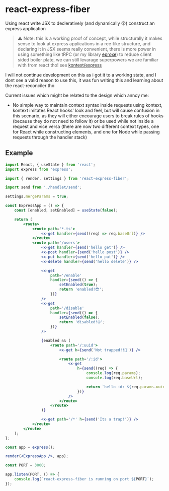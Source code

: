 # react-express-fiber

Using react write JSX to decleratively (and dynamically 😲) construct an express application

> ⚠ Note: this is a working proof of concept, while structurally it makes sense to look at express applications in a ree-like structure, and declaring it in JSX seems really convenient, there is more power in using something like tRPC (or my library [eproxe](https://github.com/2mer/eproxe)) to reduce client sided boiler plate, we can still levarage superpowers we are familiar with from react tho! see [kontext/express](https://github.com/2mer/kontext/tree/main/packages/express)

I will not continue development on this as i got it to a working state, and I dont see a valid reason to use this, it was fun writing this and learning about the react-reconciler tho

Current issues which might be related to the design which annoy me:

-   No simple way to maintain context syntax inside requests using kontext, kontext imitates React hooks' look and feel, but will cause confusion in this scenario, as they will either encourage users to break rules of hooks (because they do not need to follow it) or be used while not inside a request and vice versa (there are now two different context types, one for React while constructing elements, and one for Node while passing requests through the handler stack)

## Example

```jsx
import React, { useState } from 'react';
import express from 'express';

import { render, settings } from 'react-express-fiber';

import send from './handlet/send';

settings.mergeParams = true;

const ExpressApp = () => {
	const [enabled, setEnabled] = useState(false);

	return (
		<route>
			<route path='*.ts'>
				<x-get handler={send((req) => req.baseUrl)} />
			</route>
			<route path='/users'>
				<x-get handler={send('hello get')} />
				<x-post handler={send('hello post')} />
				<x-put handler={send('hello put')} />
				<x-delete handler={send('hello delete')} />

				<x-get
					path='/enable'
					handler={send(() => {
						setEnabled(true);
						return 'enabled!😎';
					})}
				/>
				<x-get
					path='/disable'
					handler={send(() => {
						setEnabled(false);
						return 'disabled!🤐';
					})}
				/>

				{enabled && (
					<route path='/:uuid'>
						<x-get h={send('Not trapped!!🍹')} />

						<route path='/:id'>
							<x-get
								h={send((req) => {
									console.log(req.params);
									console.log(req.baseUrl);

									return `hello id: ${req.params.uuid}/${req.params.id}`;
								})}
							/>
						</route>
					</route>
				)}

				<x-get path='/*' h={send('Its a trap!')} />
			</route>
		</route>
	);
};

const app = express();

render(<ExpressApp />, app);

const PORT = 3000;

app.listen(PORT, () => {
	console.log(`react-express-fiber is running on port ${PORT}`);
});
```

